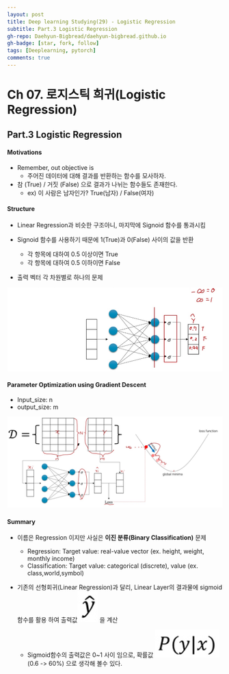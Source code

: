 ```yaml
---
layout: post
title: Deep learning Studying(29) - Logistic Regression
subtitle: Part.3 Logistic Regression
gh-repo: Daehyun-Bigbread/daehyun-bigbread.github.io
gh-badge: [star, fork, follow]
tags: [Deeplearning, pytorch]
comments: true
---
```


# Ch 07. 로지스틱 희귀(Logistic Regression)

## Part.3 Logistic Regression

#### Motivations

* Remember, out objective is
  * 주어진 데이터에 대해 결과를 반환하는 함수를 모사하자.
* 참 (True) / 거짓 (False)  으로 결과가 나뉘는 함수들도 존재한다.
  * ex) 이 사람은 남자인가? True(남자) / False(여자)



#### Structure

* Linear Regression과 비슷한 구조아니, 마지막에 Signoid 함수를 통과시킴
* Signoid 함수를 사용하기 때문에 1(True)과 0(False) 사이의 값을 반환
  * 각 항목에 대하여 0.5 이상이면 True
  * 각 항목에 대하여 0.5 이하이면 False

* 출력 벡터 각 차원별로 하나의 문제

![20210720_143555](../../assets/img/20210720_143555.png)



#### Parameter Optimization using Gradient Descent

* Input_size: n
* output_size: m

![20210720_143845](../../assets/img/20210720_143845.png)



#### Summary

* 이름은 Regression 이지만 사실은 **이진 분류(Binary Classification)** 문제
  * Regression: Target value: real-value vector (ex. height, weight, monthly income)
  * Classification: Target value: categorical (discrete), value (ex. class,world,symbol)



* 기존의 선형회귀(Linear Regression)과 달리, Linear Layer의 결과물에 sigmoid 함수를 활용 하여 출력값![20210720_144940](../../assets/img/20210720_144940.png) 을 계산
  * Sigmoid함수의 출력값은 0~1 사이 임으로, 확률값 ![20210720_144949](../../assets/img/20210720_144949.png)(0.6 -> 60%)  으로 생각해 볼수 있다.
